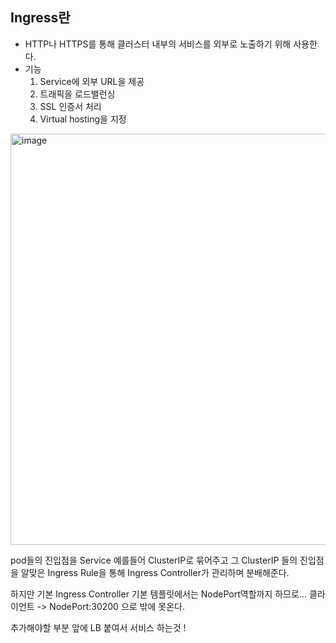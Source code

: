 ## Ingress란

- HTTP나 HTTPS를 통해 클러스터 내부의 서비스를 외부로 노출하기 위해 사용한다.
- 기능
  1. Service에 외부 URL을 제공
  2. 트래픽을 로드밸런싱
  3. SSL 인증서 처리
  4. Virtual hosting을 지정

<img width="658" alt="image" src="https://github.com/sm55555/k8s/assets/38831314/86b9cd9a-156a-47c7-971a-479ee85bd761">

pod들의 진입점을 Service 예를들어 ClusterIP로 묶어주고 그 ClusterIP 들의 진입점을 알맞은 Ingress Rule을 통해 Ingress Controller가 관리하며 분배해준다.

하지만 기본 Ingress Controller 기본 템플릿에서는 NodePort역할까지 하므로... 클라이언트 -> NodePort:30200 으로 밖에 못온다.

추가해야할 부분 앞에 LB 붙여서 서비스 하는것 !
